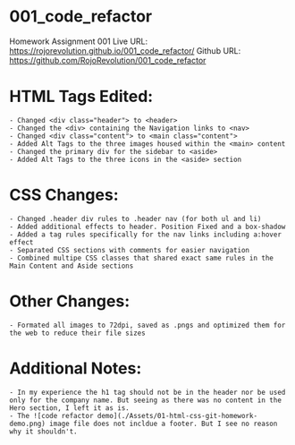 # 001_code_refactor
Homework Assignment 001
Live URL: https://rojorevolution.github.io/001_code_refactor/
Github URL: https://github.com/RojoRevolution/001_code_refactor

# HTML Tags Edited:
    - Changed <div class="header"> to <header>
    - Changed the <div> containing the Navigation links to <nav> 
    - Changed <div class="content"> to <main class="content">
    - Added Alt Tags to the three images housed within the <main> content
    - Changed the primary div for the sidebar to <aside>
    - Added Alt Tags to the three icons in the <aside> section


# CSS Changes:
    - Changed .header div rules to .header nav (for both ul and li)
    - Added additional effects to header. Position Fixed and a box-shadow
    - Added a tag rules specifically for the nav links including a:hover effect
    - Separated CSS sections with comments for easier navigation
    - Combined multipe CSS classes that shared exact same rules in the Main Content and Aside sections


# Other Changes:
    - Formated all images to 72dpi, saved as .pngs and optimized them for the web to reduce their file sizes

# Additional Notes:
    - In my experience the h1 tag should not be in the header nor be used only for the company name. But seeing as there was no content in the Hero section, I left it as is.
    - The ![code refactor demo](./Assets/01-html-css-git-homework-demo.png) image file does not incldue a footer. But I see no reason why it shouldn't.

